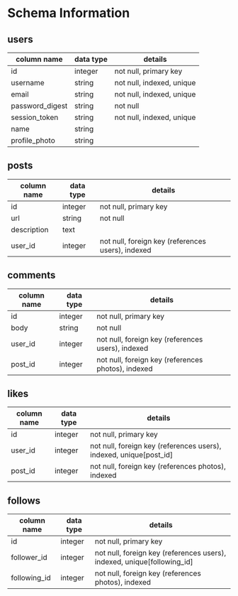# Schema Information

## users
column name     | data type | details
----------------|-----------|-----------------------
id              | integer   | not null, primary key
username        | string    | not null, indexed, unique
email           | string    | not null, indexed, unique
password_digest | string    | not null
session_token   | string    | not null, indexed, unique
name            | string    |
profile_photo   | string    |

## posts
column name | data type | details
------------|-----------|-----------------------
id          | integer   | not null, primary key
url         | string    | not null
description | text      |
user_id     | integer   | not null, foreign key (references users), indexed

## comments
column name | data type | details
------------|-----------|-----------------------
id          | integer   | not null, primary key
body        | string    | not null
user_id     | integer   | not null, foreign key (references users), indexed
post_id    | integer   | not null, foreign key (references photos), indexed

## likes
column name | data type | details
------------|-----------|-----------------------
id          | integer   | not null, primary key
user_id     | integer   | not null, foreign key (references users), indexed, unique[post_id]
post_id    | integer   | not null, foreign key (references photos), indexed

## follows
column name | data type | details
------------|-----------|-----------------------
id          | integer   | not null, primary key
follower_id | integer   | not null, foreign key (references users), indexed, unique[following_id]
following_id| integer   | not null, foreign key (references photos), indexed
